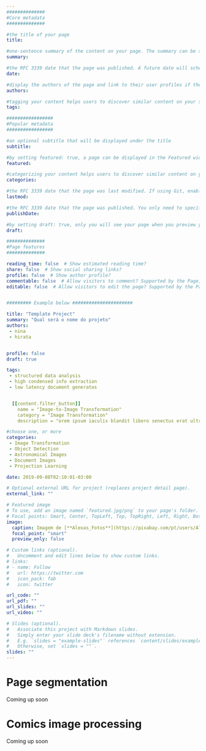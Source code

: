 ```yaml
---
##############
#Core metadata
##############

#the title of your page
title:

#one-sentence summary of the content on your page. The summary can be shown on the homepage and can also benefit your search engine ranking.
summary:

#the RFC 3339 date that the page was published. A future date will schedule the page to be published in the future. If you use the hugo new ... commands described on this page, the date will be filled automatically when you create a page. Also see lastmod and publishDate.
date:

#display the authors of the page and link to their user profiles if they exist. To link to a user profile, create a user based on the admin template and reference their username (the name of a user in your authors folder) in the authors field, e.g. authors: ["admin"].
authors:

#tagging your content helps users to discover similar content on your site. Tags can improve search relevancy and are displayed after the page content and also in the Tag Cloud widget. E.g. tags: ["Electronics", "Diodes"].
tags:

#################
#Popular metadata
#################

#an optional subtitle that will be displayed under the title
subtitle:

#by setting featured: true, a page can be displayed in the Featured widget. This is useful for sticky, announcement blog posts or selected publications etc.
featured:

#categorizing your content helps users to discover similar content on your site. Categories can improve search relevancy and display at the top of a page alongside a page’s metadata. E.g. categories: ["Art"].
categories:

#the RFC 3339 date that the page was last modified. If using Git, enable enableGitInfo in config.toml to have the page modification date automatically updated, rather than manually specifying lastmod.
lastmod:

#the RFC 3339 date that the page was published. You only need to specify this option if you wish to set date in the future but publish the page now, as is the case for publishing a journal article that is to appear in a journal etc.
publishDate:

#by setting draft: true, only you will see your page when you preview your site locally on your computer
draft:

##############
#Page features
##############

reading_time: false  # Show estimated reading time?
share: false  # Show social sharing links?
profile: false  # Show author profile?
commentable: false  # Allow visitors to comment? Supported by the Page, Post, and Docs content types.
editable: false  # Allow visitors to edit the page? Supported by the Page, Post, and Docs content types.


######### Example below ######################

title: "Template Project"
summary: "Qual será o nome do projeto"
authors:
 - nina
 - hirata


profile: false
draft: true

tags: 
 - structured data analysis
 - high condensed info extraction 
 - low latency document generatos


  [[content.filter_button]]
    name = "Image-to-Image Transformation"
    category = "Image Transformation"
    description = "orem ipsum iaculis blandit libero senectus erat ultricies, ultrices aptent conubia duis morbi habitant sociosqu ac, praesent bibendum fusce condimentum auctor tristique. venenatis platea faucibus iaculis conubia gravida purus luctus pulvinar cras, aliquam cras fames quisque odio nisi nibh ultricies justo curabitur, ligula aliquet est sodales tristique semper tempus purus. himenaeos integer venenatis facilisis ar"

#choose one, or more
categories: 
 - Image Transformation
 - Object Detection
 - Astronomical Images
 - Document Images
 - Projection Learning

date: 2019-09-08T02:10:01-03:00

# Optional external URL for project (replaces project detail page).
external_link: ""

# Featured image
# To use, add an image named `featured.jpg/png` to your page's folder.
# Focal points: Smart, Center, TopLeft, Top, TopRight, Left, Right, BottomLeft, Bottom, BottomRight.
image:
  caption: Imagem de [**Alexas_Fotos**](https://pixabay.com/pt/users/Alexas_Fotos-686414/?utm_source=link-attribution&amp;utm_medium=referral&amp;utm_campaign=image&amp;utm_content=3094035) por [**Pixabay**](https://pixabay.com/pt/?utm_source=link-attribution&amp;utm_medium=referral&amp;utm_campaign=image&amp;utm_content=3094035)
  focal_point: "smart"
  preview_only: false

# Custom links (optional).
#   Uncomment and edit lines below to show custom links.
# links:
# - name: Follow
#   url: https://twitter.com
#   icon_pack: fab
#   icon: twitter

url_code: ""
url_pdf: ""
url_slides: ""
url_video: ""

# Slides (optional).
#   Associate this project with Markdown slides.
#   Simply enter your slide deck's filename without extension.
#   E.g. `slides = "example-slides"` references `content/slides/example-slides.md`.
#   Otherwise, set `slides = ""`.
slides: ""
---
```


Page segmentation
=================

Coming up soon

Comics image processing
=======================
Coming up soon
